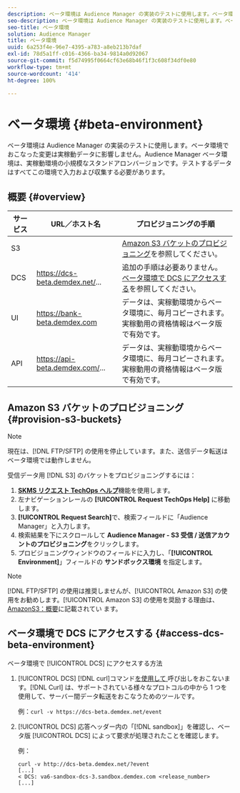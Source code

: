 ```yaml
---
description: ベータ環境は Audience Manager の実装のテストに使用します。ベータ環境でおこなった変更は実稼動データに影響しません。Audience Manager ベータ環境は、実稼動環境の小規模なスタンドアロンバージョンです。テストするデータはすべてこの環境で入力および収集する必要があります。
seo-description: ベータ環境は Audience Manager の実装のテストに使用します。ベータ環境でおこなった変更は実稼動データに影響しません。Audience Manager ベータ環境は、実稼動環境の小規模なスタンドアロンバージョンです。テストするデータはすべてこの環境で入力および収集する必要があります。
seo-title: ベータ環境
solution: Audience Manager
title: ベータ環境
uuid: 6a253f4e-96e7-4395-a783-a8eb213b7daf
exl-id: 78d5a1ff-c016-4366-ba34-9814a0d92067
source-git-commit: f5d74995f0664cf63e68b46f1f3c608f34df0e80
workflow-type: tm+mt
source-wordcount: '414'
ht-degree: 100%

---
```


# ベータ環境 {#beta-environment}

ベータ環境は Audience Manager の実装のテストに使用します。ベータ環境でおこなった変更は実稼動データに影響しません。Audience Manager ベータ環境は、実稼動環境の小規模なスタンドアロンバージョンです。テストするデータはすべてこの環境で入力および収集する必要があります。

## 概要 {#overview}

<!-- beta_environment_admin.xml -->

| サービス | URL／ホスト名 | プロビジョニングの手順 |
|--- |--- |--- |
| S3 |  | [Amazon S3 バケットのプロビジョニング](admin-beta-environment.md#provision-s3-buckets)を参照してください。 |
| DCS | https://dcs-beta.demdex.net/... | 追加の手順は必要ありません。[ベータ環境で DCS にアクセスする](admin-beta-environment.md#access-dcs-beta-environment)を参照してください。 |
| UI | https://bank-beta.demdex.com | データは、実稼動環境からベータ環境に、毎月コピーされます。実稼動用の資格情報はベータ版で有効です。 |
| API | https://api-beta.demdex.com/... | データは、実稼動環境からベータ環境に、毎月コピーされます。実稼動用の資格情報はベータ版で有効です。 |

## Amazon S3 バケットのプロビジョニング {#provision-s3-buckets}

>[!NOTE]
>
>現在は、[!DNL FTP/SFTP] の使用を停止しています。また、送信データ転送はベータ環境では動作しません。

受信データ用 [!DNL S3] のバケットをプロビジョニングするには：

1. [**SKMS リクエスト TechOps ヘルプ**](https://skms.adobe.com/)機能を使用します。
1. 左ナビゲーションレールの **[!UICONTROL Request TechOps Help]** に移動します。
1. **[!UICONTROL Request Search]**&#x200B;で、検索フィールドに「Audience Manager」と入力します。
1. 検索結果を下にスクロールして **Audience Manager - S3 受信 / 送信アカウントのプロビジョニング**&#x200B;をクリックします。
1. プロビジョニングウィンドウのフィールドに入力し、「**[!UICONTROL Environment]**」フィールドの **サンドボックス環境** を指定します。

>[!NOTE]
>
>[!DNL FTP/SFTP] の使用は推奨しませんが、[!UICONTROL Amazon S3] の使用をお勧めします。[!UICONTROL Amazon S3] の使用を奨励する理由は、[AmazonS3：概要](https://docs.adobe.com/content/help/ja-JP/audience-manager/user-guide/reference/amazon-s3.html)に記載されてい ます。

## ベータ環境で DCS にアクセスする {#access-dcs-beta-environment}

ベータ環境で [!UICONTROL DCS] にアクセスする方法

1. [!UICONTROL DCS] [!DNL curl]コマンド[を使用して ](https://curl.haxx.se/docs/manpage.html) 呼び出しをおこないます。[!DNL Curl] は、サポートされている様々なプロトコルの中から 1 つを使用して、サーバー間データ転送をおこなうためのツールです。

   例：`curl -v https://dcs-beta.demdex.net/event`

1. [!UICONTROL DCS] 応答ヘッダー内の「[!DNL sandbox]」を確認し、ベータ版 [!UICONTROL DCS] によって要求が処理されたことを確認します。

   例：

   ```
   curl -v http://dcs-beta.demdex.net/?event
   [...]
   < DCS: va6-sandbox-dcs-3.sandbox.demdex.com <release_number>
   [...]
   ```

<!--
1. Determine the load balancer's endpoint IP addresses.

   Run the `dig` [command](https://en.wikipedia.org/wiki/Dig_(command)) to determine the IP address of the nearest load balancer. The `dig` command queries the Domain Name System and returns the name and IP addresses of the Audience Manager [!UICONTROL Data Collection Servers (DCS)].

   ```
   dig dcs-beta.demdex.net
   ...
   dcs-sandbox-1754093861.us-east-1.elb.amazonaws.com. 60 IN A 52.87.15.51
   dcs-sandbox-1754093861.us-east-1.elb.amazonaws.com. 60 IN A 50.16.150.8
   dcs-sandbox-1754093861.us-east-1.elb.amazonaws.com. 60 IN A 52.2.228.100
   ```

1. Using one of the addresses in the above table, add a static DNS entry in the [!DNL `/etc/hosts`] file.

   On Windows, modify [!DNL `c:\WINDOWS\system32\drivers\etc\hosts`].

   For example:

[!DNL `52.87.15.51 samplepartner.demdex.net`]

   >[!NOTE]
   >
   >The addresses change occasionally, so you must keep your [!DNL /etc/hosts] file up to date.

   Additionally, if you need to set up ID synchronization, you must add a similar entry for [!DNL dpm.demdex.net.]

[!DNL `52.87.15.51 dpm.demdex.net`] [!DNL]. 

1. Make a [!UICONTROL DCS] call, using the `curl` [command](https://curl.haxx.se/docs/manpage.html). Curl is a tool to transfer data from or to a server, using one of many supported protocols.

   For example:

[!DNL `https://<domain>/event?product=camera`] 

1. Verify that your request was served by the beta [!UICONTROL DCS] by looking for "sandbox" in the [!UICONTROL DCS] response header.

   For example:

   ```
   curl -v https://dcs-beta.demdex.net/?event
   [...]
   < DCS: va6-sandbox-dcs-3.sandbox.demdex.com <release_number>
   [...]
   ```
-->
